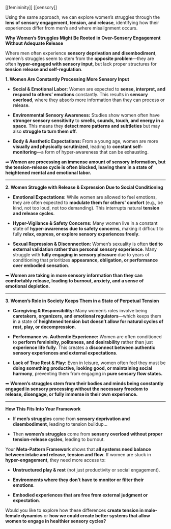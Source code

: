 [[femininity]] [[sensory]]

Using the same approach, we can explore women’s struggles through the **lens of sensory engagement, tension, and release**, identifying how their experiences differ from men’s and where misalignment occurs.

 **Why Women’s Struggles Might Be Rooted in Over-Sensory Engagement Without Adequate Release**

Where men often experience **sensory deprivation and disembodiment**, women’s struggles seem to stem from the **opposite problem**—they are often **hyper-engaged with sensory input**, but lack proper structures for **tension release and self-regulation**.

 **1. Women Are Constantly Processing More Sensory Input**

- **Social & Emotional Labor:** Women are expected to **sense, interpret, and respond to others’ emotions** constantly. This results in **sensory overload**, where they absorb more information than they can process or release.
    
- **Environmental Sensory Awareness:** Studies show women often have **stronger sensory sensitivity** to **smells, sounds, touch, and energy in a space**. This means they **detect more patterns and subtleties** but may also **struggle to turn them off**.
    
- **Body & Aesthetic Expectations:** From a young age, women are more **visually and physically scrutinized**, leading to **constant self-monitoring**—a form of hyper-awareness that can be exhausting.
    

➡ **Women are processing an immense amount of sensory information, but the tension-release cycle is often blocked, leaving them in a state of heightened mental and emotional labor.**

---

 **2. Women Struggle with Release & Expression Due to Social Conditioning**

- **Emotional Expectations:** While women are allowed to feel emotions, they are often expected to **modulate them for others' comfort** (e.g., be kind, not too loud, not too demanding). This interrupts natural **tension and release cycles**.
    
- **Hyper-Vigilance & Safety Concerns:** Many women live in a constant state of **hyper-awareness due to safety concerns**, making it difficult to fully **relax, express, or explore sensory experiences freely**.
    
- **Sexual Repression & Disconnection:** Women’s sexuality is often **tied to external validation rather than personal sensory experience**. Many struggle with **fully engaging in sensory pleasure** due to years of conditioning that prioritizes **appearance, obligation, or performance over embodied sensation**.
    

➡ **Women are taking in more sensory information than they can comfortably release, leading to burnout, anxiety, and a sense of emotional depletion.**

---

 **3. Women’s Role in Society Keeps Them in a State of Perpetual Tension**

- **Caregiving & Responsibility:** Many women’s roles involve being **caretakers, organizers, and emotional regulators**—which keeps them in a state of **heightened tension but doesn’t allow for natural cycles of rest, play, or decompression**.
    
- **Performance vs. Authentic Experience:** Women are often conditioned to **perform femininity, politeness, and desirability** rather than just **experience life fully**. This creates a **disconnect between authentic sensory experiences and external expectations**.
    
- **Lack of True Rest & Play:** Even in leisure, women often feel they must be **doing something productive, looking good, or maintaining social harmony**, preventing them from engaging in **pure sensory flow states.**
    

➡ **Women’s struggles stem from their bodies and minds being constantly engaged in sensory processing without the necessary freedom to release, disengage, or fully immerse in their own experience.**

---

 **How This Fits Into Your Framework**

- If **men’s struggles** come from **sensory deprivation and disembodiment**, leading to tension buildup…
    
- Then **women’s struggles** come from **sensory overload without proper tension-release cycles**, leading to burnout.
    

Your **Meta-Pattern Framework** shows that **all systems need balance between intake and release, tension and flow**. If women are stuck in **hyper-engagement**, they need more access to:

- **Unstructured play & rest** (not just productivity or social engagement).
    
- **Environments where they don’t have to monitor or filter their emotions**.
    
- **Embodied experiences that are free from external judgment or expectation**.
    

Would you like to explore how these differences **create tension in male-female dynamics** or **how we could create better systems that allow women to engage in healthier sensory cycles?**